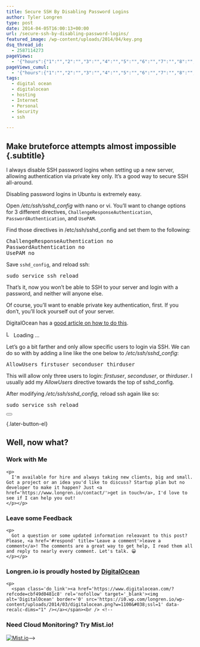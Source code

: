 ```yaml
---
title: Secure SSH By Disabling Password Logins
author: Tyler Longren
type: post
date: 2014-04-05T16:00:13+00:00
url: /secure-ssh-by-disabling-password-logins/
featured_image: /wp-content/uploads/2014/04/key.png
dsq_thread_id:
  - 2587114273
pageViews:
  - '{"hours":{"1":"","2":"","3":"","4":"","5":"","6":"","7":"","8":"","9":"","10":"","11":"","12":"","13":"","14":"","15":"","16":"","17":"","18":"","19":"","20":"","21":"","22":"","23":"","24":"","25":"","26":"","27":"","28":"","29":"","30":"","31":"","32":"","33":"","34":"","35":"","36":"","37":"","38":"","39":"","40":"","41":"","42":"","43":"","44":"","45":"","46":"","47":""},"days":{"2":"","3":"","4":"","5":"","6":"","7":"","8":"","9":"","10":"","11":"","12":"","13":"","14":""},"weeks":{"3":"","4":"","5":"","6":"","7":"","8":"","9":"","10":"","11":"","12":""},"months":{"4":"","5":"","6":"","7":"","8":"","9":"","10":"","11":"","12":"","13":"","14":"","15":"","16":"","17":"","18":"","19":"","20":"","21":"","22":"","23":"","24":""}}'
pageViews_cumul:
  - '{"hours":{"1":"","2":"","3":"","4":"","5":"","6":"","7":"","8":"","9":"","10":"","11":"","12":"","13":"","14":"","15":"","16":"","17":"","18":"","19":"","20":"","21":"","22":"","23":"","24":"","25":"","26":"","27":"","28":"","29":"","30":"","31":"","32":"","33":"","34":"","35":"","36":"","37":"","38":"","39":"","40":"","41":"","42":"","43":"","44":"","45":"","46":"","47":""},"days":{"2":"","3":"","4":"","5":"","6":"","7":"","8":"","9":"","10":"","11":"","12":"","13":"","14":""},"weeks":{"3":"","4":"","5":"","6":"","7":"","8":"","9":"","10":"","11":"","12":""},"months":{"4":"","5":"","6":"","7":"","8":"","9":"","10":"","11":"","12":"","13":"","14":"","15":"","16":"","17":"","18":"","19":"","20":"","21":"","22":"","23":"","24":""}}'
tags:
  - digital ocean
  - digitalocean
  - hosting
  - Internet
  - Personal
  - Security
  - ssh

---
```

## Make bruteforce attempts almost impossible {.subtitle}

I always disable SSH password logins when setting up a new server, allowing authentication via private key only. It&#8217;s a good way to secure SSH all-around.

Disabling password logins in Ubuntu is extremely easy.

Open _/etc/ssh/sshd_config_ with nano or vi. You&#8217;ll want to change options for 3 different directives, `ChallengeResponseAuthentication`, `PasswordAuthentication`, and `UsePAM`.

Find those directives in /etc/ssh/sshd_config and set them to the following:

<pre class="lang:default highlight:0 decode:true " >ChallengeResponseAuthentication no
PasswordAuthentication no
UsePAM no</pre>

Save `sshd_config`, and reload ssh:

<pre class="lang:sh decode:true " >sudo service ssh reload</pre>

That&#8217;s it, now you won&#8217;t be able to SSH to your server and login with a password, and neither will anyone else.

Of course, you&#8217;ll want to enable private key authentication, first. If you don&#8217;t, you&#8217;ll lock yourself out of your server.

DigitalOcean has a [good article on how to do this][1].

<div id="polls-23" class="wp-polls">
</div>

<div id="polls-23-loading" class="wp-polls-loading">
  <img src="https://i2.wp.com/www.longren.io/wp-content/plugins/wp-polls/images/loading.gif?resize=16%2C16&#038;ssl=1" width="16" height="16" alt="Loading ..." title="Loading ..." class="wp-polls-image" data-recalc-dims="1" />&nbsp;Loading ...
</div>

Let&#8217;s go a bit farther and only allow specific users to login via SSH. We can do so with by adding a line like the one below to _/etc/ssh/sshd_config_:

<pre class="lang:default highlight:0 decode:true " >AllowUsers firstuser seconduser thirduser</pre>

This will allow only three users to login: _firstuser_, _seconduser_, or _thirduser_. I usually add my _AllowUsers_ directive towards the top of sshd_config.

After modifying _/etc/ssh/sshd_config_, reload ssh again like so:

<pre class="lang:sh decode:true " >sudo service ssh reload</pre>

<div class="wpulike wpulike-default " >
  <div class="wp_ulike_general_class wp_ulike_is_not_liked">
    <button type="button"
					aria-label="Like Button"
					data-ulike-id="6264"
					data-ulike-nonce="88f1853308"
					data-ulike-type="likeThis"
					data-ulike-template="wpulike-default"
					data-ulike-display-likers="0"
					data-ulike-disable-pophover="0"
					class="wp_ulike_btn wp_ulike_put_image wp_likethis_6264"></button><span class="count-box"></span>
  </div>
</div>

[][2]{.later-button-el}

<div class='what-next'>
  <h2>
    Well, now what?
  </h2>
  
  <div class='hire'>
    <h3>
      Work with Me
    </h3>
    
    <p>
      I'm available for hire and always taking new clients, big and small. Got a project or an idea you'd like to discuss? Startup plan but no developer to make it happen? Just <a href='https://www.longren.io/contact/'>get in touch</a>, I'd love to see if I can help you out!
    </p></p>
  </div>
  
  <div class='hire'>
    <h3>
      Leave some Feedback
    </h3>
    
    <p>
      Got a question or some updated information releavant to this post? Please, <a href='#respond' title='Leave a comment'>leave a comment</a>! The comments are a great way to get help, I read them all and reply to nearly every comment. Let's talk. 😀
    </p></p>
  </div>
  
  <div class='now-what-bottom-ad'>
    <h3>
      Longren.io is proudly hosted by <a href='https://www.digitalocean.com/?refcode=cbf49d0481c8'>DigitalOcean</a>
    </h3>
    
    <p>
      <span class='do_link'><a href='https://www.digitalocean.com/?refcode=cbf49d0481c8' rel='nofollow' target='_blank'><img alt='DigitalOcean' border='0' src='https://i0.wp.com/longren.io/wp-content/uploads/2014/03/digitalocean.png?w=1100&#038;ssl=1' data-recalc-dims="1" /></a></span><br /> <!--

<h3>Need Cloud Monitoring? Try Mist.io!</h3>

<span class='do_link'><a href='http://mist.io/?ref=tyler' rel='nofollow' target='_blank'><img alt='Mist.io' border='0' src='https://i0.wp.com/longren.io/wp-content/uploads/2014/04/mistio.jpg?w=1100&#038;ssl=1' data-recalc-dims="1"></a></span>--></div> </div>

 [1]: https://www.digitalocean.com/community/articles/how-to-use-ssh-keys-with-digitalocean-droplets
 [2]: #